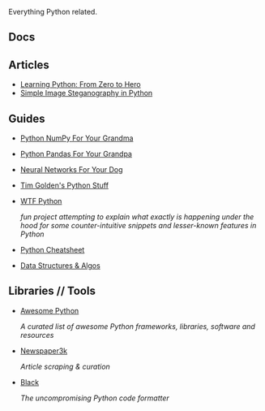 Everything Python related.

## Docs

## Articles

- [Learning Python: From Zero to Hero](https://www.freecodecamp.org/news/learning-python-from-zero-to-hero-120ea540b567/?source=userActivityShare-29c79ce3735d-1549635772&_branch_match_id=700667334143811492)
- [Simple Image Steganography in Python](https://hackernoon.com/simple-image-steganography-in-python-18c7b534854f)

## Guides

- [Python NumPy For Your Grandma](https://www.gormanalysis.com/blog/python-numpy-for-your-grandma-2-6-basic-math-on-arrays/)
- [Python Pandas For Your Grandpa](https://www.gormanalysis.com/blog/python-pandas-for-your-grandpa/)
- [Neural Networks For Your Dog](https://www.gormanalysis.com/blog/neural-networks-for-your-dog/)
- [Tim Golden's Python Stuff](http://timgolden.me.uk/python/)
- [WTF Python](https://github.com/satwikkansal/wtfpython)

    *fun project attempting to explain what exactly is happening under the hood for some counter-intuitive snippets and lesser-known features in Python*

- [Python Cheatsheet](https://github.com/gto76/python-cheatsheet)
- [Data Structures & Algos](https://github.com/keon/algorithms)

## Libraries // Tools

- [Awesome Python](https://github.com/vinta/awesome-python)

    *A curated list of awesome Python frameworks, libraries, software and resources*

- [Newspaper3k](https://github.com/codelucas/newspaper)

    *Article scraping & curation*

- [Black](https://github.com/psf/black)

    *The uncompromising Python code formatter*


